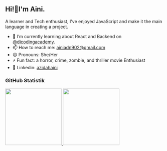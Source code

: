 ## Hi!👋I'm Aini.<br>
A learner and Tech enthusiast, I've enjoyed JavaScript and make it the main language in creating a project.
<br>
* 🌱 I’m currently learning about React and Backend on [@dicodingacademy](https//github.com/dicodinacadem).<br>
* 📫 How to reach me: ainiadn902@gmail.com<br>
* 😄 Pronouns: She/Her<br>
* ⚡ Fun fact: a horror, crime, zombie, and thriller movie Enthusiast<br>
* 🔭 Linkedin: [azidahaini](https://www.linkedin.com/in/azidahaini/)

### GitHub Statistik
<p align="left">
<a href="https://github.com/cookiey2k">
  <img height="180em" src="https://github-readme-stats-eight-theta.vercel.app/api?username=penuliscode&show_icons=true&theme=algolia&include_all_commits=true&count_private=true"/>
  <img height="180em" src="https://github-readme-stats-eight-theta.vercel.app/api/top-langs/?username=penuliscode&layout=compact&layout=compact&theme=algolia"/>
</a>
</p>

<!--
**cookiey2k/cookiey2k** is a ✨ _special_ ✨ repository because its `README.md` (this file) appears on your GitHub profile.

Here are some ideas to get you started:

- 🔭 I’m currently working on ...
- 🌱 I’m currently learning ...
- 👯 I’m looking to collaborate on ...
- 🤔 I’m looking for help with ...
- 💬 Ask me about ...
- 📫 How to reach me: ...
- 😄 Pronouns: ...
- ⚡ Fun fact: ...
-->
